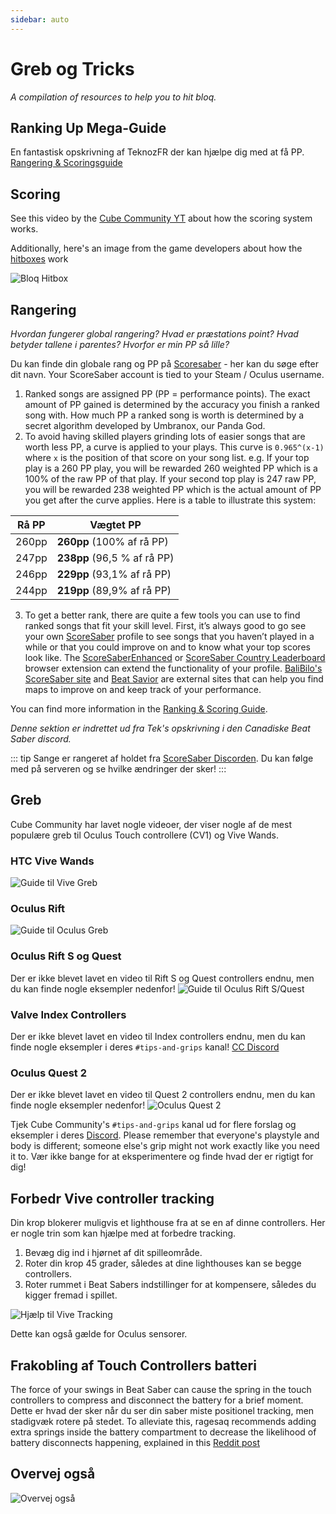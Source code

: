```yaml
---
sidebar: auto
---
```


# Greb og Tricks
_A compilation of resources to help you to hit bloq._

## Ranking Up Mega-Guide
En fantastisk opskrivning af TeknozFR der kan hjælpe dig med at få PP. [Rangering & Scoringsguide](./ranking-guide)

## Scoring
See this video by the [Cube Community YT](https://www.youtube.com/channel/UCdG9zS8jVcQIKl7plwWXUkg) about how the scoring system works.

<YouTube url='https://www.youtube.com/watch?v=rVbXCGddspA' />

Additionally, here's an image from the game developers about how the [hitboxes](https://twitter.com/Split82/status/979365834324889600) work

![Bloq Hitbox](~@images/mapping/hitbox-from-split.jpg)

## Rangering
*Hvordan fungerer global rangering? Hvad er præstations point? Hvad betyder tallene i parentes? Hvorfor er min PP så lille?*

Du kan finde din globale rang og PP på [Scoresaber](https://scoresaber.com/global) - her kan du søge efter dit navn. Your ScoreSaber account is tied to your Steam / Oculus username.

1. Ranked songs are assigned PP (PP = performance points). The exact amount of PP gained is determined by the accuracy you finish a ranked song with. How much PP a ranked song is worth is determined by a secret algorithm developed by Umbranox, our Panda God.
2. To avoid having skilled players grinding lots of easier songs that are worth less PP, a curve is applied to your plays. This curve is `0.965^(x-1)` where `x` is the position of that score on your song list. e.g. If your top play is a 260 PP play, you will be rewarded 260 weighted PP which is a 100% of the raw PP of that play. If your second top play is 247 raw PP, you will be rewarded 238 weighted PP which is the actual amount of PP you get after the curve applies. Here is a table to illustrate this system:

| Rå PP | Vægtet PP                   |
| ----- | --------------------------- |
| 260pp | **260pp** (100% af rå PP)   |
| 247pp | **238pp** (96,5 % af rå PP) |
| 246pp | **229pp** (93,1% af rå PP)  |
| 244pp | **219pp**  (89,9% af rå PP) |

3. To get a better rank, there are quite a few tools you can use to find ranked songs that fit your skill level. First, it’s always good to go see your own [ScoreSaber](https://scoresaber.com/global) profile to see songs that you haven’t played in a while or that you could improve on and to know what your top scores look like. The [ScoreSaberEnhanced](https://github.com/Splamy/ScoreSaberEnhanced#readme) or [ScoreSaber Country Leaderboard](https://github.com/motzel/ScoreSaberCountryLeaderboard#readme) browser extension can extend the functionality of your profile. [BaliBilo's ScoreSaber site](https://scoresaber.balibalo.xyz/peepee) and [Beat Savior](https://www.beatsavior.io/) are external sites that can help you find maps to improve on and keep track of your performance.

You can find more information in the [Ranking & Scoring Guide](./ranking-guide.md).

*Denne sektion er indrettet ud fra Tek's opskrivning i den Canadiske Beat Saber discord.*

::: tip Sange er rangeret af holdet fra [ScoreSaber Discorden](https://discord.gg/WpuDMwU). Du kan følge med på serveren og se hvilke ændringer der sker! :::

## Greb
Cube Community har lavet nogle videoer, der viser nogle af de mest populære greb til Oculus Touch controllere (CV1) og Vive Wands.

### HTC Vive Wands
<YouTube url='https://www.youtube.com/watch?v=G7x_wb7RrgU' />

![Guide til Vive Greb](~@images/grips-and-tricks/vive-grips-guide.jpg)

### Oculus Rift
<YouTube url='https://www.youtube.com/watch?v=XFt90q69aEA' />

![Guide til Oculus Greb](~@images/grips-and-tricks/oculus-grips-guide.jpg)

### Oculus Rift S og Quest
Der er ikke blevet lavet en video til Rift S og Quest controllers endnu, men du kan finde nogle eksempler nedenfor! ![Guide til Oculus Rift S/Quest](~@images/grips-and-tricks/touch2-grips.jpg)

### Valve Index Controllers
Der er ikke blevet lavet en video til Index controllers endnu, men du kan finde nogle eksempler i deres `#tips-and-grips` kanal! [CC Discord](https://discord.gg/dwe8mbC)

### Oculus Quest 2
Der er ikke blevet lavet en video til Quest 2 controllers endnu, men du kan finde nogle eksempler nedenfor! ![Oculus Quest 2](~@images/grips-and-tricks/touch3-grips.jpg)

Tjek Cube Community's `#tips-and-grips` kanal ud for flere forslag og eksempler i deres [Discord](https://discord.gg/dwe8mbC). Please remember that everyone's playstyle and body is different; someone else's grip might not work exactly like you need it to. Vær ikke bange for at eksperimentere og finde hvad der er rigtigt for dig!

## Forbedr Vive controller tracking
Din krop blokerer muligvis et lighthouse fra at se en af dinne controllers. Her er nogle trin som kan hjælpe med at forbedre tracking.

1. Bevæg dig ind i hjørnet af dit spilleområde.
2. Roter din krop 45 grader, således at dine lighthouses kan se begge controllers.
3. Roter rummet i Beat Sabers indstillinger for at kompensere, således du kigger fremad i spillet.

![Hjælp til Vive Tracking](~@images/grips-and-tricks/vive-tracking-help.gif)

Dette kan også gælde for Oculus sensorer.

## Frakobling af Touch Controllers batteri
The force of your swings in Beat Saber can cause the spring in the touch controllers to compress and disconnect the battery for a brief moment. Dette er hvad der sker når du ser din saber miste positionel tracking, men stadigvæk rotere på stedet. To alleviate this, ragesaq recommends adding extra springs inside the battery compartment to decrease the likelihood of battery disconnects happening, explained in this [Reddit post](https://www.reddit.com/r/oculus/comments/a2h7o4/psa_adding_an_additional_spring_to_the_battery/?st=JR9Q7OEZ&sh=a7a3d091)

## Overvej også
![Overvej også](~@images/grips-and-tricks/allow-adequate-room-around-you-during-game-play-put-on-27689465.png)
